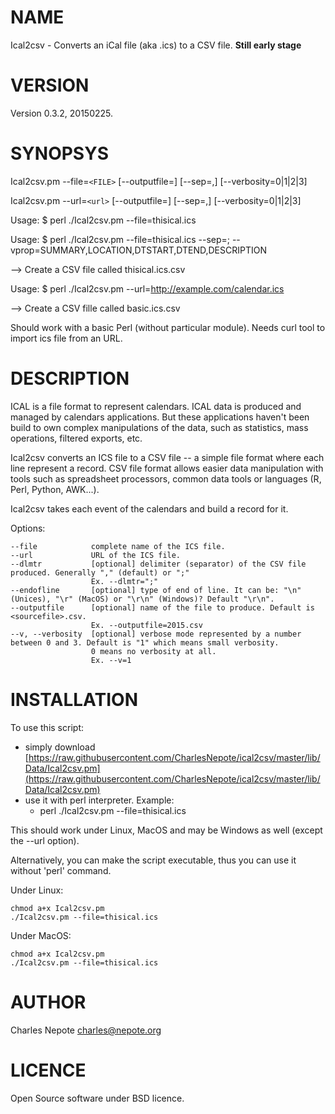 # NAME

Ical2csv - Converts an iCal file (aka .ics) to a CSV file. __Still early stage__

# VERSION

Version 0.3.2, 20150225.

# SYNOPSYS

Ical2csv.pm --file=`<FILE>` \[--outputfile=<FILE>\] \[--sep=,\] \[--verbosity=0|1|2|3\]

Ical2csv.pm --url=`<url>` \[--outputfile=<FILE>\] \[--sep=,\] \[--verbosity=0|1|2|3\]

Usage: $ perl ./Ical2csv.pm --file=thisical.ics

Usage: $ perl ./Ical2csv.pm --file=thisical.ics --sep=; --vprop=SUMMARY,LOCATION,DTSTART,DTEND,DESCRIPTION

\--> Create a CSV file called thisical.ics.csv

Usage: $ perl ./Ical2csv.pm --url=http://example.com/calendar.ics

\--> Create a CSV fille called basic.ics.csv

Should work with a basic Perl (without particular module). Needs curl tool to import ics file from an URL.

# DESCRIPTION

ICAL is a file format to represent calendars. ICAL data is produced and managed by calendars applications.
But these applications haven't been build to own complex manipulations of the data, such as statistics,
mass operations, filtered exports, etc.

Ical2csv converts an ICS file to a CSV file -- a simple file format where each line represent a record.
CSV file format allows easier data manipulation with tools such as spreadsheet processors, common data tools
or languages (R, Perl, Python, AWK...).

Ical2csv takes each event of the calendars and build a record for it.

Options:

    --file            complete name of the ICS file.
    --url             URL of the ICS file.
    --dlmtr           [optional] delimiter (separator) of the CSV file produced. Generally "," (default) or ";"
                      Ex. --dlmtr=";"
    --endofline       [optional] type of end of line. It can be: "\n" (Unices), "\r" (MacOS) or "\r\n" (Windows)? Default "\r\n".
    --outputfile      [optional] name of the file to produce. Default is <sourcefile>.csv.
                      Ex. --outputfile=2015.csv
    --v, --verbosity  [optional] verbose mode represented by a number between 0 and 3. Default is "1" which means small verbosity.
                      0 means no verbosity at all.
                      Ex. --v=1



# INSTALLATION

To use this script:

- simply download [https://raw.githubusercontent.com/CharlesNepote/ical2csv/master/lib/Data/Ical2csv.pm](https://raw.githubusercontent.com/CharlesNepote/ical2csv/master/lib/Data/Ical2csv.pm)
- use it with perl interpreter. Example:
    - perl ./Ical2csv.pm --file=thisical.ics



This should work under Linux, MacOS and may be Windows as well (except the --url option).

Alternatively, you can make the script executable, thus you can use it without 'perl' command.

Under Linux:

    chmod a+x Ical2csv.pm
    ./Ical2csv.pm --file=thisical.ics

Under MacOS:

    chmod a+x Ical2csv.pm
    ./Ical2csv.pm --file=thisical.ics



# AUTHOR

Charles Nepote <charles@nepote.org>

# LICENCE

Open Source software under BSD licence.

